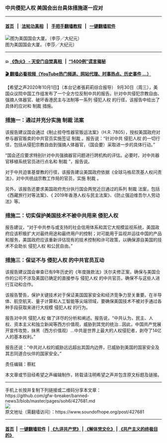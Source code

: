 ### 中共侵犯人权 美国会出台具体措施逐一应对
------------------------

#### [首页](https://github.com/gfw-breaker/banned-news3/blob/master/README.md) &nbsp;&nbsp;|&nbsp;&nbsp; [法轮功真相](https://github.com/begood0513/basic/blob/master/README.md)  &nbsp;&nbsp;|&nbsp;&nbsp; [手把手翻墙教程](https://github.com/gfw-breaker/guides/wiki)  &nbsp;&nbsp;|&nbsp;&nbsp; [一键翻墙软件](https://github.com/gfw-breaker/nogfw/blob/master/README.md)  



<div><img alt="图为美国国会大厦。（李莎／大纪元）" src="https://img.soundofhope.org/2020-10/10-1-3-1-1601552284258.jpg"/>
<br/><figcaption class="caption">
 图为美国国会大厦。（李莎／大纪元）
</figcaption></div><hr/>

#### 💥 [《伪火》 - 天安门自焚真相 ](http://158.247.195.190:10000/videos/blog/weihuo.html)&nbsp; |&nbsp; [“1400例”谎言揭秘  ](http://158.247.195.190:10000/videos/blog/jiexi1400.html)

#### [ 🎬  翻墙必看视频（YouTube热门频道、网站代理、时事热点、历史事件 ...）](https://github.com/gfw-breaker/links/blob/master/banned.md)

<div><div class="Content__Wrapper sc-1bvya0-0 grZQxZ">
 <p class="meta-top">
  <span class="meta">
   【希望之声2020年10月1日】（本台记者張莉莉综合报导）
  </span>
  9月30日（周三），美国众议院中国工作组发布了一个全方位反制中共的报告。针对中共侵犯宗教自由、强摘人体器官、破坏香港民主与法制等一系列
  <ok href="/term/7560">
   侵犯人权
  </ok>
  的行径，该报告中给出了具体的应对和
  <ok href="/term/8213">
   制裁
  </ok>
  措施。
 </p>
 <h3>
  措施一：通过并充分实施
  <ok href="/term/8213">
   制裁
  </ok>
  法案
 </h3>
 <p>
  该报告建议国会通过《制止掠夺性器官贩运法案》（H.R. 7805），授权美国政府对参与器官贩卖的中共官员实施签证
  <ok href="/term/8213">
   制裁
  </ok>
  。报告说：“针对中共
  <ok href="/term/7560">
   侵犯人权
  </ok>
  的一切行径，包括从侵犯宗教自由到强摘人体器官，（国会要）采取进一步的具体行动。”
 </p>
 <div class="AD_Embed__Wrap-sc-1xslmin-0 igMuqX module desktop">
  <div>
  </div>
 </div>
 <p>
  “国会还应要求特别针对中共强摘器官问题进行跨机构的评估。必要时，对中共器官移植系统官员进行点名和
  <ok href="/term/8213">
   制裁
  </ok>
  ”，报告说。
 </p>
 <p>
  对于中共迫害基督教的行径，该报告建议美国政府依据《全球马格尼茨基人权问责法》，对中共统战宗教工作局的官员，实施
  <ok href="/term/8213">
   制裁
  </ok>
  。
 </p>
 <p>
  另外，该报告还要求美国政府充分执行国会两党近日通过的系列
  <ok href="/term/8213">
   制裁
  </ok>
  法案，包括《西藏旅行对等法案》、《 2019年香港人权与民主法案》、《防止强迫维吾尔人劳动法》等。
 </p>
 <h3>
  措施二：切实保护美国技术不被中共用来
  <ok href="/term/7560">
   侵犯人权
  </ok>
 </h3>
 <p>
  报告建议，“对于中共参与或支持的社会信用体系和其它大规模监视系统，美国政府应该积极扩大对最终用途和最终用户的控制；对可能用于监视并运往中国的产品和服务，美国政府应该重新评估现有的技术控制和许可政策，以确保源自美国的技术不会助长
  <ok href="/term/7560">
   侵犯人权
  </ok>
  和公民自由。”
 </p>
 <h3>
  措施三：保证不与
  <ok href="/term/7560">
   侵犯人权
  </ok>
  的中共官员互动
 </h3>
 <p>
  该报告建议国会审查已有9年历史的《年度拨款法》沃尔夫修正案，确保与美国合作的公司不涉及美国已确定的直接参与
  <ok href="/term/7560">
   侵犯人权
  </ok>
  的中共官员，确保不与这些人进行互动和合作。
 </p>
 <p>
  该报告警告，保护关键技术对于保证美国国家安全和经济竞争力至关重要。在半导体、航空航天、量子计算和人工智能等尖端领域，要确保美国技术不被对手通过各种手段获取来进行大规模
  <ok href="/term/7560">
   侵犯人权
  </ok>
  的行为。
 </p>
 <p>
  报告对中共
  <ok href="/term/7560">
   侵犯人权
  </ok>
  做了详尽的分析和阐述。报告说，“中共认为，民主、人权、资本主义和独立新闻等西方价值观，威胁到其党的统治...因此，中国共产党展开宣传攻势，抹黑（西方价值观）...中共是世界上最大的人权侵犯者，剥夺了14亿人的基本权利。”
 </p>
 <p>
  报告还说：“中共对人权的威胁远远超出其国内边界，已威胁到美国的国家安全及其志同道合伙伴的国家安全。”
 </p>
 <p class="meta-btm">
  责任编辑：蔡紅
 </p>
 <p class="meta-btm">
  本文章或节目经希望之声编辑制作，转载请注明希望之声并包含原文标题及链接。
 </p>
</div>
</div>
<hr/>
手机上长按并复制下列链接或二维码分享本文章：<br/>
https://github.com/gfw-breaker/banned-news3/blob/master/pages/soh6/427681.md <br/>
<a href='https://github.com/gfw-breaker/banned-news3/blob/master/pages/soh6/427681.md'><img src='https://github.com/gfw-breaker/banned-news3/blob/master/pages/soh6/427681.md.png'/></a> <br/>
原文地址（需翻墙访问）：https://www.soundofhope.org/post/427681


------------------------
#### [首页](https://github.com/gfw-breaker/banned-news3/blob/master/README.md) &nbsp;|&nbsp; [一键翻墙软件](https://github.com/gfw-breaker/nogfw/blob/master/README.md) &nbsp;| [《九评共产党》](https://github.com/gfw-breaker/9ping.md/blob/master/README.md#九评之一评共产党是什么) | [《解体党文化》](https://github.com/gfw-breaker/jtdwh.md/blob/master/README.md) | [《共产主义的终极目的》](https://github.com/gfw-breaker/gczydzjmd.md/blob/master/README.md)


<img src='http://gfw-breaker.win/banned-news3/pages/soh6/427681.md' width='0px' height='0px'/>